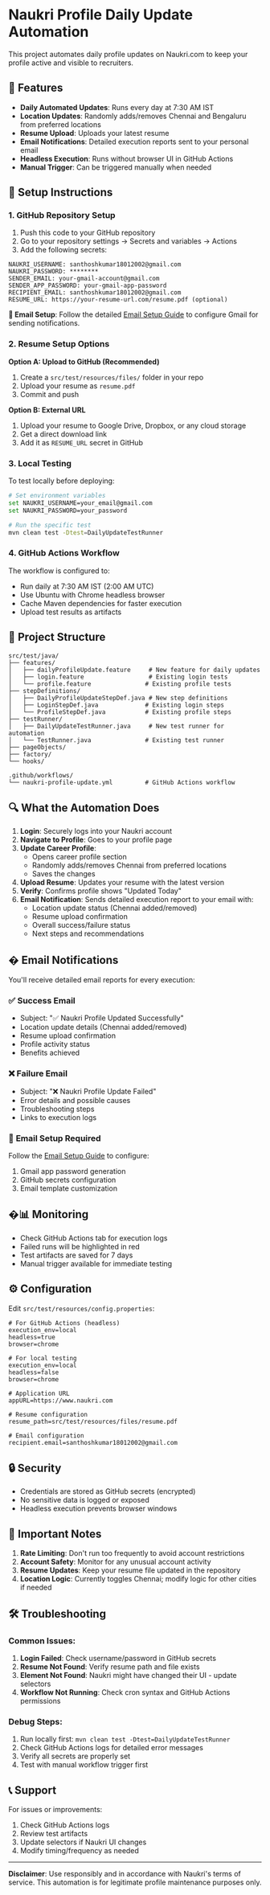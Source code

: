 # Naukri Profile Daily Update Automation

This project automates daily profile updates on Naukri.com to keep your profile active and visible to recruiters.

## 🚀 Features

- **Daily Automated Updates**: Runs every day at 7:30 AM IST
- **Location Updates**: Randomly adds/removes Chennai and Bengaluru from preferred locations
- **Resume Upload**: Uploads your latest resume
- **Email Notifications**: Detailed execution reports sent to your personal email
- **Headless Execution**: Runs without browser UI in GitHub Actions
- **Manual Trigger**: Can be triggered manually when needed

## 🔧 Setup Instructions

### 1. GitHub Repository Setup

1. Push this code to your GitHub repository
2. Go to your repository settings → Secrets and variables → Actions
3. Add the following secrets:

```
NAUKRI_USERNAME: santhoshkumar18012002@gmail.com
NAUKRI_PASSWORD: ********
SENDER_EMAIL: your-gmail-account@gmail.com
SENDER_APP_PASSWORD: your-gmail-app-password
RECIPIENT_EMAIL: santhoshkumar18012002@gmail.com
RESUME_URL: https://your-resume-url.com/resume.pdf (optional)
```

**📧 Email Setup**: Follow the detailed [Email Setup Guide](EMAIL_SETUP_GUIDE.md) to configure Gmail for sending notifications.

### 2. Resume Setup Options

**Option A: Upload to GitHub (Recommended)**
1. Create a `src/test/resources/files/` folder in your repo
2. Upload your resume as `resume.pdf`
3. Commit and push

**Option B: External URL**
1. Upload your resume to Google Drive, Dropbox, or any cloud storage
2. Get a direct download link
3. Add it as `RESUME_URL` secret in GitHub

### 3. Local Testing

To test locally before deploying:

```bash
# Set environment variables
set NAUKRI_USERNAME=your_email@gmail.com
set NAUKRI_PASSWORD=your_password

# Run the specific test
mvn clean test -Dtest=DailyUpdateTestRunner
```

### 4. GitHub Actions Workflow

The workflow is configured to:
- Run daily at 7:30 AM IST (2:00 AM UTC)
- Use Ubuntu with Chrome headless browser
- Cache Maven dependencies for faster execution
- Upload test results as artifacts

## 📁 Project Structure

```
src/test/java/
├── features/
│   ├── dailyProfileUpdate.feature     # New feature for daily updates
│   ├── login.feature                  # Existing login tests
│   └── profile.feature               # Existing profile tests
├── stepDefinitions/
│   ├── DailyProfileUpdateStepDef.java # New step definitions
│   ├── LoginStepDef.java             # Existing login steps
│   └── ProfileStepDef.java           # Existing profile steps
├── testRunner/
│   ├── DailyUpdateTestRunner.java     # New test runner for automation
│   └── TestRunner.java               # Existing test runner
├── pageObjects/
├── factory/
└── hooks/

.github/workflows/
└── naukri-profile-update.yml         # GitHub Actions workflow
```

## 🔍 What the Automation Does

1. **Login**: Securely logs into your Naukri account
2. **Navigate to Profile**: Goes to your profile page
3. **Update Career Profile**: 
   - Opens career profile section
   - Randomly adds/removes Chennai from preferred locations
   - Saves the changes
4. **Upload Resume**: Updates your resume with the latest version
5. **Verify**: Confirms profile shows "Updated Today"
6. **Email Notification**: Sends detailed execution report to your email with:
   - Location update status (Chennai added/removed)
   - Resume upload confirmation
   - Overall success/failure status
   - Next steps and recommendations

## � **Email Notifications**

You'll receive detailed email reports for every execution:

### ✅ **Success Email**
- Subject: "✅ Naukri Profile Updated Successfully"
- Location update details (Chennai added/removed)
- Resume upload confirmation  
- Profile activity status
- Benefits achieved

### ❌ **Failure Email**  
- Subject: "❌ Naukri Profile Update Failed"
- Error details and possible causes
- Troubleshooting steps
- Links to execution logs

### 📧 **Email Setup Required**
Follow the [Email Setup Guide](EMAIL_SETUP_GUIDE.md) to configure:
1. Gmail app password generation
2. GitHub secrets configuration
3. Email template customization

## �📊 Monitoring

- Check GitHub Actions tab for execution logs
- Failed runs will be highlighted in red
- Test artifacts are saved for 7 days
- Manual trigger available for immediate testing

## ⚙️ Configuration

Edit `src/test/resources/config.properties`:

```properties
# For GitHub Actions (headless)
execution_env=local
headless=true
browser=chrome

# For local testing
execution_env=local
headless=false
browser=chrome

# Application URL
appURL=https://www.naukri.com

# Resume configuration
resume_path=src/test/resources/files/resume.pdf

# Email configuration  
recipient.email=santhoshkumar18012002@gmail.com
```

## 🔒 Security

- Credentials are stored as GitHub secrets (encrypted)
- No sensitive data is logged or exposed
- Headless execution prevents browser windows

## 🚨 Important Notes

1. **Rate Limiting**: Don't run too frequently to avoid account restrictions
2. **Account Safety**: Monitor for any unusual account activity
3. **Resume Updates**: Keep your resume file updated in the repository
4. **Location Logic**: Currently toggles Chennai; modify logic for other cities if needed

## 🛠️ Troubleshooting

### Common Issues:

1. **Login Failed**: Check username/password in GitHub secrets
2. **Resume Not Found**: Verify resume path and file exists
3. **Element Not Found**: Naukri might have changed their UI - update selectors
4. **Workflow Not Running**: Check cron syntax and GitHub Actions permissions

### Debug Steps:

1. Run locally first: `mvn clean test -Dtest=DailyUpdateTestRunner`
2. Check GitHub Actions logs for detailed error messages
3. Verify all secrets are properly set
4. Test with manual workflow trigger first

## 📞 Support

For issues or improvements:
1. Check GitHub Actions logs
2. Review test artifacts
3. Update selectors if Naukri UI changes
4. Modify timing/frequency as needed

---

**Disclaimer**: Use responsibly and in accordance with Naukri's terms of service. This automation is for legitimate profile maintenance purposes only.
